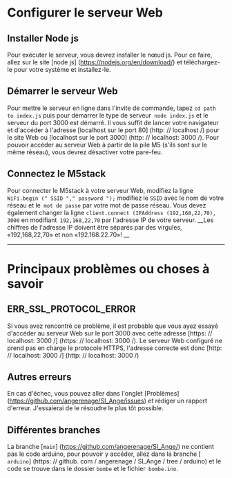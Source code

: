 # Configurer le serveur Web

  ## Installer Node js
  Pour exécuter le serveur, vous devrez installer le nœud js.
  Pour ce faire, allez sur le site [node js] (https://nodejs.org/en/download/) et téléchargez-le pour votre système et installez-le.

  ## Démarrer le serveur Web
  Pour mettre le serveur en ligne dans l'invite de commande, tapez `cd path to index.js` puis pour démarrer le type de serveur` node index.js` et le serveur du port 3000 est démarré.
  Il vous suffit de lancer votre navigateur et d'accéder à l'adresse [localhost sur le port 80] (http: // localhost /) pour le site Web ou [localhost sur le port 3000] (http: // localhost: 3000 /).
  Pour pouvoir accéder au serveur Web à partir de la pile M5 (s'ils sont sur le même réseau), vous devrez désactiver votre pare-feu.

  ## Connectez le M5stack
  Pour connecter le M5stack à votre serveur Web, modifiez la ligne `WiFi.begin (" SSID "," password ");` modifiez le `SSID` avec le nom de votre réseau et le` mot de passe` par votre mot de passe réseau.
  Vous devez également changer la ligne `client.connect (IPAddress (192,168,22,70), 3000` en modifiant` 192,168,22,70` par l'adresse IP de votre serveur.
  __Les chiffres de l'adresse IP doivent être séparés par des virgules, «192,168,22,70» et non «192.168.22.70»! __

-----------------

# Principaux problèmes ou choses à savoir

  ## ERR_SSL_PROTOCOL_ERROR
  Si vous avez rencontré ce problème, il est probable que vous ayez essayé d'accéder au serveur Web sur le port 3000 avec cette adresse [https: // localhost: 3000 /] (https: // localhost: 3000 /). Le serveur Web configuré ne prend pas en charge le protocole HTTPS, l'adresse correcte est donc [http: // localhost: 3000 /] (http: // localhost: 3000 /)
  
  ## Autres erreurs
  En cas d'échec, vous pouvez aller dans l'onglet [Problèmes] (https://github.com/angerenage/SI_Ange/issues) et rédiger un rapport d'erreur. J'essaierai de le résoudre le plus tôt possible.

  ## Différentes branches
  La branche [`main`] (https://github.com/angerenage/SI_Ange/) ne contient pas le code arduino, pour pouvoir y accéder, allez dans la branche [` arduino`] (https: // github. com / angerenage / SI_Ange / tree / arduino) et le code se trouve dans le dossier `bombe` et le fichier` bombe.ino`.
